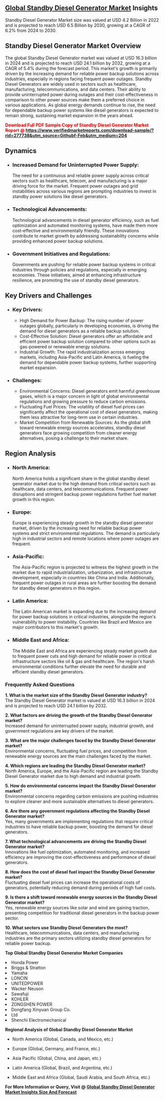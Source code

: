<h2><a href="https://www.verifiedmarketreports.com/download-sample/?rid=277738&amp;utm_source=Githubf&amp;utm_medium=204" target="_blank">Global Standby Diesel Generator Market</a> Insights</h2><p>Standby Diesel Generator Market size was valued at USD 4.2 Billion in 2022 and is projected to reach USD 6.5 Billion by 2030, growing at a CAGR of 6.2% from 2024 to 2030.</p><p> <h2>Standby Diesel Generator Market Overview</h2> <p>The global Standby Diesel Generator market was valued at USD 16.3 billion in 2024 and is projected to reach USD 24.1 billion by 2032, growing at a CAGR of 5.4% during the forecast period. This market's growth is primarily driven by the increasing demand for reliable power backup solutions across industries, especially in regions facing frequent power outages. Standby Diesel Generators are widely used in sectors such as healthcare, manufacturing, telecommunications, and data centers. Their ability to provide uninterrupted power during outages and their cost-effectiveness in comparison to other power sources make them a preferred choice in various applications. As global energy demands continue to rise, the need for dependable backup power systems like diesel generators is expected to remain strong, sustaining market expansion in the years ahead.</p> <p><strong><p><span class=""><span style="color: #ff0000;"><strong>Download Full PDF Sample Copy of Standby Diesel Generator Market Report</strong> @ </span><a href="https://www.verifiedmarketreports.com/download-sample/?rid=277738&amp;utm_source=Githubf-Feb&amp;utm_medium=204" target="_blank">https://www.verifiedmarketreports.com/download-sample/?rid=277738&amp;utm_source=Githubf-Feb&amp;utm_medium=204</a></span></p></strong></p> <h2>Dynamics</h2> <ul> <li><h3>Increased Demand for Uninterrupted Power Supply:</h3> The need for a continuous and reliable power supply across critical sectors such as healthcare, telecom, and manufacturing is a major driving force for the market. Frequent power outages and grid instabilities across various regions are prompting industries to invest in standby power solutions like diesel generators.</li> <li><h3>Technological Advancements:</h3> Technological advancements in diesel generator efficiency, such as fuel optimization and automated monitoring systems, have made them more cost-effective and environmentally friendly. These innovations contribute to market growth by addressing sustainability concerns while providing enhanced power backup solutions.</li> <li><h3>Government Initiatives and Regulations:</h3> Governments are pushing for reliable power backup systems in critical industries through policies and regulations, especially in emerging economies. These initiatives, aimed at enhancing infrastructure resilience, are promoting the use of standby diesel generators.</li> </ul> <h2>Key Drivers and Challenges</h2> <ul> <li><h3>Key Drivers:</h3> <ul> <li>High Demand for Power Backup: The rising number of power outages globally, particularly in developing economies, is driving the demand for diesel generators as a reliable backup solution.</li> <li>Cost-Effective Solution: Diesel generators offer an affordable and efficient power backup solution compared to other options such as gas-powered or renewable energy solutions.</li> <li>Industrial Growth: The rapid industrialization across emerging markets, including Asia-Pacific and Latin America, is fueling the demand for dependable power backup systems, further supporting market expansion.</li> </ul> </li> <li><h3>Challenges:</h3> <ul> <li>Environmental Concerns: Diesel generators emit harmful greenhouse gases, which is a major concern in light of global environmental regulations and growing pressure to reduce carbon emissions.</li> <li>Fluctuating Fuel Prices: The volatility of diesel fuel prices can significantly affect the operational cost of diesel generators, making them less attractive for long-term use in certain industries.</li> <li>Market Competition from Renewable Sources: As the global shift toward renewable energy sources accelerates, standby diesel generators face growing competition from cleaner energy alternatives, posing a challenge to their market share.</li> </ul> </li> </ul> <h2>Region Analysis</h2> <ul> <li><h3>North America:</h3> North America holds a significant share in the global standby diesel generator market due to the high demand from critical sectors such as healthcare, data centers, and telecommunications. Frequent power disruptions and stringent backup power regulations further fuel market growth in this region.</li> <li><h3>Europe:</h3> Europe is experiencing steady growth in the standby diesel generator market, driven by the increasing need for reliable backup power systems and strict environmental regulations. The demand is particularly high in industrial sectors and remote locations where power outages are frequent.</li> <li><h3>Asia-Pacific:</h3> The Asia-Pacific region is projected to witness the highest growth in the market due to rapid industrialization, urbanization, and infrastructure development, especially in countries like China and India. Additionally, frequent power outages in rural areas are further boosting the demand for standby diesel generators in this region.</li> <li><h3>Latin America:</h3> The Latin American market is expanding due to the increasing demand for power backup solutions in critical industries, alongside the region's vulnerability to power instability. Countries like Brazil and Mexico are major contributors to this market's growth.</li> <li><h3>Middle East and Africa:</h3> The Middle East and Africa are experiencing steady market growth due to frequent power cuts and high demand for reliable power in critical infrastructure sectors like oil & gas and healthcare. The region's harsh environmental conditions further elevate the need for durable and efficient standby diesel generators.</li> </ul> <h3>Frequently Asked Questions</h3> <p><strong>1. What is the market size of the Standby Diesel Generator industry?</strong><br> The Standby Diesel Generator market is valued at USD 16.3 billion in 2024 and is projected to reach USD 24.1 billion by 2032.</p> <p><strong>2. What factors are driving the growth of the Standby Diesel Generator market?</strong><br> Increased demand for uninterrupted power supply, industrial growth, and government regulations are key drivers of the market.</p> <p><strong>3. What are the major challenges faced by the Standby Diesel Generator market?</strong><br> Environmental concerns, fluctuating fuel prices, and competition from renewable energy sources are the main challenges faced by the market.</p> <p><strong>4. Which regions are leading the Standby Diesel Generator market?</strong><br> North America, Europe, and the Asia-Pacific region are leading the Standby Diesel Generator market due to high demand and industrial growth.</p> <p><strong>5. How do environmental concerns impact the Standby Diesel Generator market?</strong><br> Environmental concerns regarding carbon emissions are pushing industries to explore cleaner and more sustainable alternatives to diesel generators.</p> <p><strong>6. Are there any government regulations affecting the Standby Diesel Generator market?</strong><br> Yes, many governments are implementing regulations that require critical industries to have reliable backup power, boosting the demand for diesel generators.</p> <p><strong>7. What technological advancements are driving the Standby Diesel Generator market?</strong><br> Innovations like fuel optimization, automated monitoring, and increased efficiency are improving the cost-effectiveness and performance of diesel generators.</p> <p><strong>8. How does the cost of diesel fuel impact the Standby Diesel Generator market?</strong><br> Fluctuating diesel fuel prices can increase the operational costs of generators, potentially reducing demand during periods of high fuel costs.</p> <p><strong>9. Is there a shift toward renewable energy sources in the Standby Diesel Generator market?</strong><br> Yes, renewable energy sources like solar and wind are gaining traction, presenting competition for traditional diesel generators in the backup power sector.</p> <p><strong>10. What sectors use Standby Diesel Generators the most?</strong><br> Healthcare, telecommunications, data centers, and manufacturing industries are the primary sectors utilizing standby diesel generators for reliable power backup.</p> </p><p><strong>Top Global Standby Diesel Generator Market Companies</strong></p><div data-test-id=""><p><li>Honda Power</li><li> Briggs & Stratton</li><li> Yamaha</li><li> LONCIN</li><li> UNITEDPOWER</li><li> Wacker Neuson</li><li> Sawafuji</li><li> KOHLER</li><li> ZONGSHEN POWER</li><li> Dongfang Xinyuan Group Co.</li><li> Ltd</li><li> Shenchi Electromechanical</li></p><div><strong>Regional Analysis of&nbsp;Global Standby Diesel Generator Market</strong></div><ul><li dir="ltr"><p dir="ltr">North America&nbsp;(Global, Canada, and Mexico, etc.)</p></li><li dir="ltr"><p dir="ltr">Europe (Global, Germany, and France, etc.)</p></li><li dir="ltr"><p dir="ltr">Asia Pacific&nbsp;(Global, China, and Japan, etc.)</p></li><li dir="ltr"><p dir="ltr">Latin America&nbsp;(Global, Brazil, and Argentina, etc.)</p></li><li dir="ltr">Middle East and Africa&nbsp;(Global, Saudi Arabia, and South Africa, etc.)</li></ul><p><strong>For More Information or Query, Visit @&nbsp;</strong><strong><a href="https://www.verifiedmarketreports.com/product/standby-diesel-generator-market/?utm_source=Githubf&amp;utm_medium=204" target="_blank">Global Standby Diesel Generator Market Insights Size And Forecast</a></strong></p></div>

